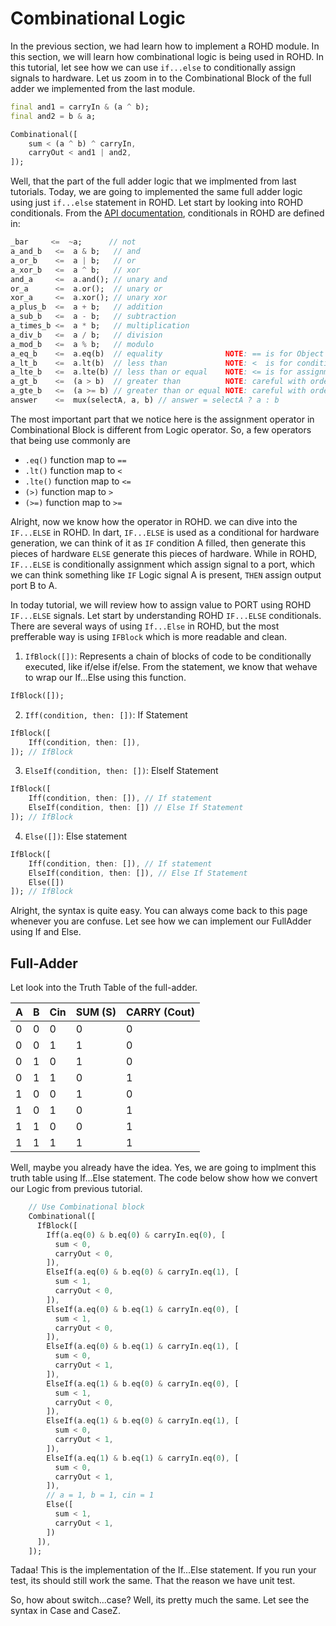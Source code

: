 # Combinational Logic

In the previous section, we had learn how to implement a ROHD module. In this section, we will learn how combinational logic is being used in ROHD. In this tutorial, let see how we can use `if...else` to conditionally assign signals to hardware. Let us zoom in to the Combinational Block of the full adder we implemented from the last module. 

```dart
final and1 = carryIn & (a ^ b);
final and2 = b & a;

Combinational([
    sum < (a ^ b) ^ carryIn,
    carryOut < and1 | and2,
]);
```

Well, that the part of the full adder logic that we implmented from last tutorials. Today, we are going to implemented the same full adder logic using just `if...else` statement in ROHD. Let start by looking into ROHD conditionals. From the [API documentation](https://intel.github.io/rohd/docs/logic-math-compare/), conditionals in ROHD are defined in:

```dart
_bar     <=  ~a;      // not
a_and_b   <=  a & b;   // and
a_or_b    <=  a | b;   // or
a_xor_b   <=  a ^ b;   // xor
and_a     <=  a.and(); // unary and
or_a      <=  a.or();  // unary or
xor_a     <=  a.xor(); // unary xor
a_plus_b  <=  a + b;   // addition
a_sub_b   <=  a - b;   // subtraction
a_times_b <=  a * b;   // multiplication
a_div_b   <=  a / b;   // division
a_mod_b   <=  a % b;   // modulo
a_eq_b    <=  a.eq(b)  // equality              NOTE: == is for Object equality of Logic's
a_lt_b    <=  a.lt(b)  // less than             NOTE: <  is for conditional assignment
a_lte_b   <=  a.lte(b) // less than or equal    NOTE: <= is for assignment
a_gt_b    <=  (a > b)  // greater than          NOTE: careful with order of operations, > needs parentheses in this case
a_gte_b   <=  (a >= b) // greater than or equal NOTE: careful with order of operations, >= needs parentheses in this case
answer    <=  mux(selectA, a, b) // answer = selectA ? a : b
```

The most important part that we notice here is the assignment operator in Combinational Block is different from Logic operator. So, a few operators that being use commonly are 

- `.eq()` function map to `==` 
- `.lt()` function map to `<`
- `.lte()` function map to `<=`
- `(>)` function map to `>`
- `(>=)` function map to `>=`

Alright, now we know how the operator in ROHD. we can dive into the `IF...ELSE` in ROHD. In dart, `IF...ELSE` is used as a conditional for hardware generation, we can think of it as `IF` condition A filled, then generate this pieces of hardware `ELSE` generate this pieces of hardware. While in ROHD, `IF...ELSE` is conditionally assignment which assign signal to a port, which we can think something like `IF` Logic signal A is present, `THEN` assign output port B to A. 

In today tutorial, we will review how to assign value to PORT using ROHD `IF...ELSE` signals. Let start by understanding ROHD `IF...ELSE` conditionals. There are several ways of using `If...Else` in ROHD, but the most prefferable way is using `IFBlock` which is more readable and clean.

1. `IfBlock([])`: Represents a chain of blocks of code to be conditionally executed, like if/else if/else. From the statement, we know that wehave to wrap our If...Else using this function.

```dart
IfBlock([]);
```

2. `Iff(condition, then: [])`: If Statement

```dart
IfBlock([
    Iff(condition, then: []),
]); // IfBlock
```

3. `ElseIf(condition, then: [])`: ElseIf Statement

```dart
IfBlock([
    Iff(condition, then: []), // If statement
    ElseIf(condition, then: []) // Else If Statement
]); // IfBlock
```

4. `Else([])`: Else statement

```dart
IfBlock([
    Iff(condition, then: []), // If statement
    ElseIf(condition, then: []), // Else If Statement
    Else([])
]); // IfBlock
```

Alright, the syntax is quite easy. You can always come back to this page whenever you are confuse. Let see how we can implement our FullAdder using If and Else.

## Full-Adder

Let look into the Truth Table of the full-adder.

|A      |	B	| Cin	| SUM (S)	|CARRY (Cout) |
| ---   |  ---	|  ---	|    ---	|    ---      |
|0      |	0	| 0	    | 0	        |0            |
|0      |	0	| 1	    | 1	        |0            |
|0      |	1	| 0	    | 1	        |0            |
|0      |	1	| 1	    | 0	        |1            |
|1      |	0	| 0	    | 1	        |0            |
|1      |	0	| 1	    | 0	        |1            |
|1      |	1	| 0	    | 0	        |1            |
|1      |	1	| 1	    | 1	        |1            |

Well, maybe you already have the idea. Yes, we are going to implment this truth table using If...Else statement. The code below show how we convert our Logic from previous tutorial.

```dart
    // Use Combinational block
    Combinational([
      IfBlock([
        Iff(a.eq(0) & b.eq(0) & carryIn.eq(0), [
          sum < 0,
          carryOut < 0,
        ]),
        ElseIf(a.eq(0) & b.eq(0) & carryIn.eq(1), [
          sum < 1,
          carryOut < 0,
        ]),
        ElseIf(a.eq(0) & b.eq(1) & carryIn.eq(0), [
          sum < 1,
          carryOut < 0,
        ]),
        ElseIf(a.eq(0) & b.eq(1) & carryIn.eq(1), [
          sum < 0,
          carryOut < 1,
        ]),
        ElseIf(a.eq(1) & b.eq(0) & carryIn.eq(0), [
          sum < 1,
          carryOut < 0,
        ]),
        ElseIf(a.eq(1) & b.eq(0) & carryIn.eq(1), [
          sum < 0,
          carryOut < 1,
        ]),
        ElseIf(a.eq(1) & b.eq(1) & carryIn.eq(0), [
          sum < 0,
          carryOut < 1,
        ]),
        // a = 1, b = 1, cin = 1
        Else([
          sum < 1,
          carryOut < 1,
        ])
      ]),
    ]);
```

Tadaa! This is the implementation of the If...Else statement. If you run your test, its should still work the same. That the reason we have unit test.

So, how about switch...case? Well, its pretty much the same. Let see the syntax in Case and CaseZ. 





